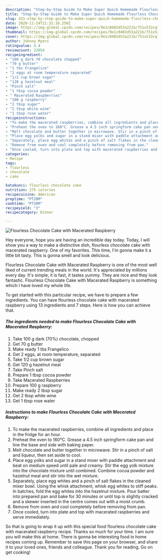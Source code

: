 ```yaml
---
description: "Step-by-Step Guide to Make Super Quick Homemade Flourless Chocolate Cake with Macerated Raspberry"
title: "Step-by-Step Guide to Make Super Quick Homemade Flourless Chocolate Cake with Macerated Raspberry"
slug: 431-step-by-step-guide-to-make-super-quick-homemade-flourless-chocolate-cake-with-macerated-raspberry
date: 2020-11-24T21:31:18.250Z
image: https://img-global.cpcdn.com/recipes/9e1c0402d53a221b/751x532cq70/flourless-chocolate-cake-with-macerated-raspberry-recipe-main-photo.jpg
thumbnail: https://img-global.cpcdn.com/recipes/9e1c0402d53a221b/751x532cq70/flourless-chocolate-cake-with-macerated-raspberry-recipe-main-photo.jpg
cover: https://img-global.cpcdn.com/recipes/9e1c0402d53a221b/751x532cq70/flourless-chocolate-cake-with-macerated-raspberry-recipe-main-photo.jpg
author: Johnny Myers
ratingvalue: 4.4
reviewcount: 22054
recipeingredient:
- "100 g dark 70 chocolate chopped"
- "70 g butter"
- "1 tbs Frangelico"
- "2 eggs at room temperature separated"
- "1/2 cup brown sugar"
- "120 g hazelnut meal"
- "Pinch salt"
- "1 tbsp cocoa powder"
- " Macerated Raspberries"
- "100 g raspberry"
- "2 tbsp sugar"
- "2 tbsp white wine"
- "1 tbsp rose water"
recipeinstructions:
- "To make the macerated raspberries, combine all ingredients and place in the fridge for an hour."
- "Preheat the oven to 160°C. Grease a 4.5 inch springform cake pan and line the base and side with baking paper."
- "Melt chocolate and butter together in microwave. Stir in a pinch of salt and liqueur, then set aside to cool."
- "Place egg yolks and sugar in a stand mixer with paddle attachment and beat on medium speed until pale and creamy. Stir the egg yolk mixture into the chocolate mixture until combined. Combine cocoa powder and hazelnut meal and stir into the wet mixture."
- "Separately, place egg whites and a pinch of salt flakes in the cleaned mixer bowl. Using the whisk attachment, whisk egg whites to stiff peaks. In batches, fold the egg whites into the hazelnut mixture. Pour batter into prepared pan and bake for 30 minutes or until top is slightly cracked and a skewer inserted in the centre comes out with a moist crumb."
- "Remove from oven and cool completely before removing from pan."
- "Once cooled, turn into plate and top with macerated raspberries and serve immediately."
categories:
- Recipe
tags:
- flourless
- chocolate
- cake

katakunci: flourless chocolate cake 
nutrition: 275 calories
recipecuisine: American
preptime: "PT20M"
cooktime: "PT38M"
recipeyield: "3"
recipecategory: Dinner

---
```



![Flourless Chocolate Cake with Macerated Raspberry](https://img-global.cpcdn.com/recipes/9e1c0402d53a221b/751x532cq70/flourless-chocolate-cake-with-macerated-raspberry-recipe-main-photo.jpg)

Hey everyone, hope you are having an incredible day today. Today, I will show you a way to make a distinctive dish, flourless chocolate cake with macerated raspberry. One of my favorites. This time, I'm gonna make it a little bit tasty. This is gonna smell and look delicious.



Flourless Chocolate Cake with Macerated Raspberry is one of the most well liked of current trending meals in the world. It's appreciated by millions every day. It's simple, it is fast, it tastes yummy. They are nice and they look fantastic. Flourless Chocolate Cake with Macerated Raspberry is something which I have loved my whole life.


To get started with this particular recipe, we have to prepare a few ingredients. You can have flourless chocolate cake with macerated raspberry using 13 ingredients and 7 steps. Here is how you can achieve that.

<!--inarticleads1-->

##### The ingredients needed to make Flourless Chocolate Cake with Macerated Raspberry:

1. Take 100 g dark (70%) chocolate, chopped
1. Get 70 g butter
1. Make ready 1 tbs Frangelico
1. Get 2 eggs, at room temperature, separated
1. Take 1/2 cup brown sugar
1. Get 120 g hazelnut meal
1. Take Pinch salt
1. Prepare 1 tbsp cocoa powder
1. Take  Macerated Raspberries
1. Prepare 100 g raspberry
1. Make ready 2 tbsp sugar
1. Get 2 tbsp white wine
1. Get 1 tbsp rose water




<!--inarticleads2-->

##### Instructions to make Flourless Chocolate Cake with Macerated Raspberry:

1. To make the macerated raspberries, combine all ingredients and place in the fridge for an hour.
1. Preheat the oven to 160°C. Grease a 4.5 inch springform cake pan and line the base and side with baking paper.
1. Melt chocolate and butter together in microwave. Stir in a pinch of salt and liqueur, then set aside to cool.
1. Place egg yolks and sugar in a stand mixer with paddle attachment and beat on medium speed until pale and creamy. Stir the egg yolk mixture into the chocolate mixture until combined. Combine cocoa powder and hazelnut meal and stir into the wet mixture.
1. Separately, place egg whites and a pinch of salt flakes in the cleaned mixer bowl. Using the whisk attachment, whisk egg whites to stiff peaks. In batches, fold the egg whites into the hazelnut mixture. Pour batter into prepared pan and bake for 30 minutes or until top is slightly cracked and a skewer inserted in the centre comes out with a moist crumb.
1. Remove from oven and cool completely before removing from pan.
1. Once cooled, turn into plate and top with macerated raspberries and serve immediately.




So that is going to wrap it up with this special food flourless chocolate cake with macerated raspberry recipe. Thanks so much for your time. I am sure you will make this at home. There is gonna be interesting food in home recipes coming up. Remember to save this page on your browser, and share it to your loved ones, friends and colleague. Thank you for reading. Go on get cooking!

